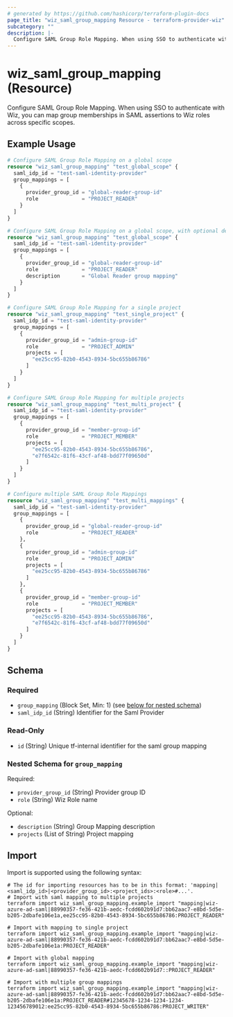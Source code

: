 ```yaml
---
# generated by https://github.com/hashicorp/terraform-plugin-docs
page_title: "wiz_saml_group_mapping Resource - terraform-provider-wiz"
subcategory: ""
description: |-
  Configure SAML Group Role Mapping. When using SSO to authenticate with Wiz, you can map group memberships in SAML assertions to Wiz roles across specific scopes.
---
```


# wiz_saml_group_mapping (Resource)

Configure SAML Group Role Mapping. When using SSO to authenticate with Wiz, you can map group memberships in SAML assertions to Wiz roles across specific scopes.

## Example Usage

```terraform
# Configure SAML Group Role Mapping on a global scope
resource "wiz_saml_group_mapping" "test_global_scope" {
  saml_idp_id = "test-saml-identity-provider"
  group_mappings = [
    {
      provider_group_id = "global-reader-group-id"
      role              = "PROJECT_READER"
    }
  ]
}

# Configure SAML Group Role Mapping on a global scope, with optional description
resource "wiz_saml_group_mapping" "test_global_scope" {
  saml_idp_id = "test-saml-identity-provider"
  group_mappings = [
    {
      provider_group_id = "global-reader-group-id"
      role              = "PROJECT_READER"
      description       = "Global Reader group mapping"
    }
  ]
}

# Configure SAML Group Role Mapping for a single project
resource "wiz_saml_group_mapping" "test_single_project" {
  saml_idp_id = "test-saml-identity-provider"
  group_mappings = [
    {
      provider_group_id = "admin-group-id"
      role              = "PROJECT_ADMIN"
      projects = [
        "ee25cc95-82b0-4543-8934-5bc655b86786"
      ]
    }
  ]
}

# Configure SAML Group Role Mapping for multiple projects
resource "wiz_saml_group_mapping" "test_multi_project" {
  saml_idp_id = "test-saml-identity-provider"
  group_mappings = [
    {
      provider_group_id = "member-group-id"
      role              = "PROJECT_MEMBER"
      projects = [
        "ee25cc95-82b0-4543-8934-5bc655b86786",
        "e7f6542c-81f6-43cf-af48-bdd77f09650d"
      ]
    }
  ]
}

# Configure multiple SAML Group Role Mappings
resource "wiz_saml_group_mapping" "test_multi_mappings" {
  saml_idp_id = "test-saml-identity-provider"
  group_mappings = [
    {
      provider_group_id = "global-reader-group-id"
      role              = "PROJECT_READER"
    },
    {
      provider_group_id = "admin-group-id"
      role              = "PROJECT_ADMIN"
      projects = [
        "ee25cc95-82b0-4543-8934-5bc655b86786"
      ]
    },
    {
      provider_group_id = "member-group-id"
      role              = "PROJECT_MEMBER"
      projects = [
        "ee25cc95-82b0-4543-8934-5bc655b86786",
        "e7f6542c-81f6-43cf-af48-bdd77f09650d"
      ]
    }
  ]
}
```

<!-- schema generated by tfplugindocs -->
## Schema

### Required

- `group_mapping` (Block Set, Min: 1) (see [below for nested schema](#nestedblock--group_mapping))
- `saml_idp_id` (String) Identifier for the Saml Provider

### Read-Only

- `id` (String) Unique tf-internal identifier for the saml group mapping

<a id="nestedblock--group_mapping"></a>
### Nested Schema for `group_mapping`

Required:

- `provider_group_id` (String) Provider group ID
- `role` (String) Wiz Role name

Optional:

- `description` (String) Group Mapping description
- `projects` (List of String) Project mapping

## Import

Import is supported using the following syntax:

```shell
# The id for importing resources has to be in this format: 'mapping|<saml_idp_id>|<provider_group_id>:<project_ids>:<role>#...'.
# Import with saml mapping to multiple projects
terraform import wiz_saml_group_mapping.example_import "mapping|wiz-azure-ad-saml|88990357-fe36-421b-aedc-fcdd602b91d7:bb62aac7-e8bd-5d5e-b205-2dbafe106e1a,ee25cc95-82b0-4543-8934-5bc655b86786:PROJECT_READER"

# Import with mapping to single project
terraform import wiz_saml_group_mapping.example_import "mapping|wiz-azure-ad-saml|88990357-fe36-421b-aedc-fcdd602b91d7:bb62aac7-e8bd-5d5e-b205-2dbafe106e1a:PROJECT_READER"

# Import with global mapping
terraform import wiz_saml_group_mapping.example_import "mapping|wiz-azure-ad-saml|88990357-fe36-421b-aedc-fcdd602b91d7::PROJECT_READER"

# Import with multiple group mappings
terraform import wiz_saml_group_mapping.example_import "mapping|wiz-azure-ad-saml|88990357-fe36-421b-aedc-fcdd602b91d7:bb62aac7-e8bd-5d5e-b205-2dbafe106e1a:PROJECT_READER#12345678-1234-1234-1234-123456789012:ee25cc95-82b0-4543-8934-5bc655b86786:PROJECT_WRITER"
```
